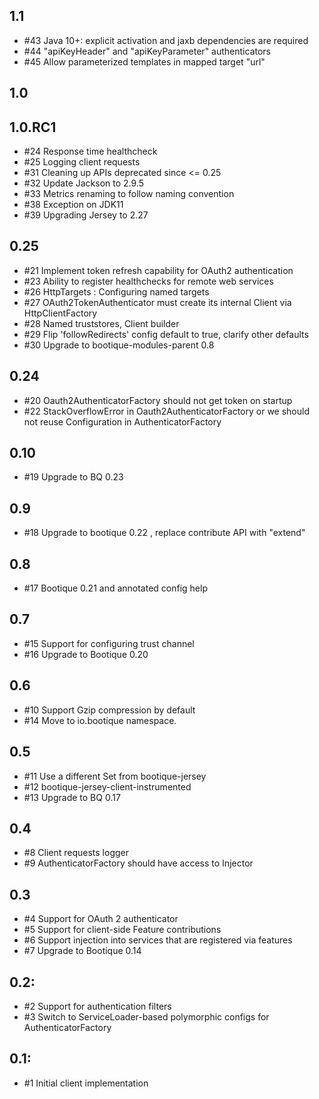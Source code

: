 ## 1.1

* #43 Java 10+: explicit activation and jaxb dependencies are required
* #44 "apiKeyHeader" and "apiKeyParameter" authenticators
* #45 Allow parameterized templates in mapped target "url" 

## 1.0

## 1.0.RC1

* #24 Response time healthcheck
* #25 Logging client requests
* #31 Cleaning up APIs deprecated since <= 0.25
* #32 Update Jackson to 2.9.5
* #33 Metrics renaming to follow naming convention
* #38 Exception on JDK11
* #39 Upgrading Jersey to 2.27

## 0.25

* #21 Implement token refresh capability for OAuth2 authentication
* #23 Ability to register healthchecks for remote web services
* #26 HttpTargets : Configuring named targets
* #27 OAuth2TokenAuthenticator must create its internal Client via HttpClientFactory
* #28 Named truststores, Client builder
* #29 Flip 'followRedirects' config default to true, clarify other defaults
* #30 Upgrade to bootique-modules-parent 0.8

## 0.24

* #20 Oauth2AuthenticatorFactory should not get token on startup
* #22 StackOverflowError in Oauth2AuthenticatorFactory or we should not reuse Configuration in AuthenticatorFactory

## 0.10

* #19 Upgrade to BQ 0.23 

## 0.9

* #18 Upgrade to bootique 0.22 , replace contribute API with "extend"

## 0.8

* #17 Bootique 0.21 and annotated config help

## 0.7

* #15 Support for configuring trust channel
* #16 Upgrade to Bootique 0.20

## 0.6

* #10 Support Gzip compression by default
* #14 Move to io.bootique namespace.

## 0.5

* #11  Use a different Set<Feature> from bootique-jersey
* #12 bootique-jersey-client-instrumented
* #13 Upgrade to BQ 0.17

## 0.4

* #8 Client requests logger
* #9 AuthenticatorFactory should have access to Injector

## 0.3

* #4 Support for OAuth 2 authenticator
* #5 Support for client-side Feature contributions
* #6 Support injection into services that are registered via features
* #7 Upgrade to Bootique 0.14

## 0.2:

* #2 Support for authentication filters
* #3 Switch to ServiceLoader-based polymorphic configs for AuthenticatorFactory

## 0.1:

* #1 Initial client implementation
